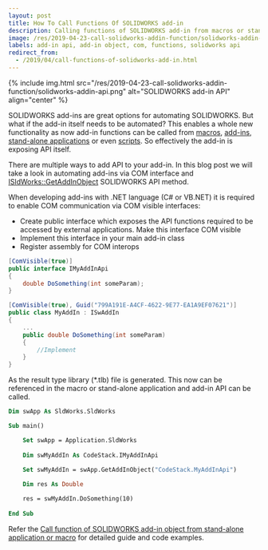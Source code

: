 ```yaml
---
layout: post
title: How To Call Functions Of SOLIDWORKS add-in
description: Calling functions of SOLIDWORKS add-in from macros or stand-alone applications
image: /res/2019-04-23-call-solidworks-addin-function/solidworks-addin-api.png
labels: add-in api, add-in object, com, functions, solidworks api
redirect_from:
  - /2019/04/call-functions-of-solidworks-add-in.html
---
```

{% include img.html src="/res/2019-04-23-call-solidworks-addin-function/solidworks-addin-api.png" alt="SOLIDWORKS add-in API" align="center" %}

SOLIDWORKS add-ins are great options for automating SOLIDWORKS. But what if the add-in itself needs to be automated? This enables a whole new functionality as now add-in functions can be called from [macros](https://www.codestack.net/solidworks-api/getting-started/macros/), [add-ins](https://www.codestack.net/solidworks-api/getting-started/add-ins/), [stand-alone applications](https://www.codestack.net/solidworks-api/getting-started/stand-alone/) or even [scripts](https://www.codestack.net/solidworks-api/getting-started/scripts/). So effectively the add-in is exposing API itself.

There are multiple ways to add API to your add-in. In this blog post we will take a look in automating add-ins via COM interface and [ISldWorks::GetAddInObject](http://help.solidworks.com/2018/english/api/sldworksapi/solidworks.interop.sldworks~solidworks.interop.sldworks.isldworks~getaddinobject.html) SOLIDWORKS API method.

When developing add-ins with .NET language (C# or VB.NET) it is required to enable COM communication via COM visible interfaces:

* Create public interface which exposes the API functions required to be accessed by external applications. Make this interface COM visible
* Implement this interface in your main add-in class
* Register assembly for COM interops

~~~ cs
[ComVisible(true)]
public interface IMyAddInApi
{
    double DoSomething(int someParam);
} 

[ComVisible(true), Guid("799A191E-A4CF-4622-9E77-EA1A9EF07621")]
public class MyAddIn : ISwAddIn
{
    ...
    public double DoSomething(int someParam)
    {
        //Implement
    }
}
~~~

As the result type library (*.tlb) file is generated. This now can be referenced in the macro or stand-alone application and add-in API can be called.

~~~ vb
Dim swApp As SldWorks.SldWorks

Sub main()

    Set swApp = Application.SldWorks
    
    Dim swMyAddIn As CodeStack.IMyAddInApi

    Set swMyAddIn = swApp.GetAddInObject("CodeStack.MyAddInApi")
    
    Dim res As Double

    res = swMyAddIn.DoSomething(10)
    
End Sub
~~~

Refer the [Call function of SOLIDWORKS add-in object from stand-alone application or macro](https://www.codestack.net/solidworks-api/getting-started/inter-process-communication/invoke-add-in-functions/via-add-in-object/) for detailed guide and code examples.